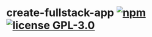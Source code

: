 # create-fullstack-app [![npm](https://img.shields.io/npm/v/@finxindustries/create-fullstack-app?style=plastic)](https://www.npmjs.com/package/@finxindustries/create-fullstack-app) [![license GPL-3.0](https://img.shields.io/github/license/finxindustries/create-fullstack-app?style=plastic)](https://github.com/finxindustries/create-fullstack-app/blob/master/LICENSE)
